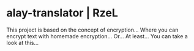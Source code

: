 # alay-translator | RzeL
This project is based on the concept of encryption... Where you can encrypt text with homemade encryption... Or... At least... You can take a look at this...
